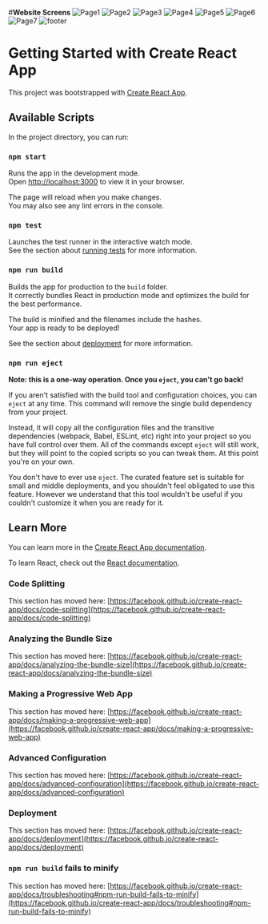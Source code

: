 #**Website Screens**
![Page1](https://user-images.githubusercontent.com/72033745/156610897-d79903ab-8b4b-4476-98ea-ba7c16c61d9f.PNG)
![Page2](https://user-images.githubusercontent.com/72033745/156611921-6bbccc2c-dd3a-43ab-aebc-13c840f02c21.PNG)
![Page3](https://user-images.githubusercontent.com/72033745/156610917-b5dd7076-1169-4a03-9d47-64108e664969.PNG)
![Page4](https://user-images.githubusercontent.com/72033745/156610923-f139774a-f546-48da-999a-c984a74cbc52.PNG)
![Page5](https://user-images.githubusercontent.com/72033745/156610931-7a9515dd-8433-4d29-8413-7cad767ca804.PNG)
![Page6](https://user-images.githubusercontent.com/72033745/156610939-55e13a3d-439b-4564-8d02-193840eb5114.PNG)
![Page7](https://user-images.githubusercontent.com/72033745/156610950-db5f7e69-1f72-4cc8-8b3b-5939014c6d9e.PNG)
![footer](https://user-images.githubusercontent.com/72033745/156610990-173a4066-0173-49d2-93cf-4019122a86ee.PNG)

# Getting Started with Create React App

This project was bootstrapped with [Create React App](https://github.com/facebook/create-react-app).

## Available Scripts

In the project directory, you can run:

### `npm start`

Runs the app in the development mode.\
Open [http://localhost:3000](http://localhost:3000) to view it in your browser.

The page will reload when you make changes.\
You may also see any lint errors in the console.

### `npm test`

Launches the test runner in the interactive watch mode.\
See the section about [running tests](https://facebook.github.io/create-react-app/docs/running-tests) for more information.

### `npm run build`

Builds the app for production to the `build` folder.\
It correctly bundles React in production mode and optimizes the build for the best performance.

The build is minified and the filenames include the hashes.\
Your app is ready to be deployed!

See the section about [deployment](https://facebook.github.io/create-react-app/docs/deployment) for more information.

### `npm run eject`

**Note: this is a one-way operation. Once you `eject`, you can't go back!**

If you aren't satisfied with the build tool and configuration choices, you can `eject` at any time. This command will remove the single build dependency from your project.

Instead, it will copy all the configuration files and the transitive dependencies (webpack, Babel, ESLint, etc) right into your project so you have full control over them. All of the commands except `eject` will still work, but they will point to the copied scripts so you can tweak them. At this point you're on your own.

You don't have to ever use `eject`. The curated feature set is suitable for small and middle deployments, and you shouldn't feel obligated to use this feature. However we understand that this tool wouldn't be useful if you couldn't customize it when you are ready for it.

## Learn More

You can learn more in the [Create React App documentation](https://facebook.github.io/create-react-app/docs/getting-started).

To learn React, check out the [React documentation](https://reactjs.org/).

### Code Splitting

This section has moved here: [https://facebook.github.io/create-react-app/docs/code-splitting](https://facebook.github.io/create-react-app/docs/code-splitting)

### Analyzing the Bundle Size

This section has moved here: [https://facebook.github.io/create-react-app/docs/analyzing-the-bundle-size](https://facebook.github.io/create-react-app/docs/analyzing-the-bundle-size)

### Making a Progressive Web App

This section has moved here: [https://facebook.github.io/create-react-app/docs/making-a-progressive-web-app](https://facebook.github.io/create-react-app/docs/making-a-progressive-web-app)

### Advanced Configuration

This section has moved here: [https://facebook.github.io/create-react-app/docs/advanced-configuration](https://facebook.github.io/create-react-app/docs/advanced-configuration)

### Deployment

This section has moved here: [https://facebook.github.io/create-react-app/docs/deployment](https://facebook.github.io/create-react-app/docs/deployment)

### `npm run build` fails to minify

This section has moved here: [https://facebook.github.io/create-react-app/docs/troubleshooting#npm-run-build-fails-to-minify](https://facebook.github.io/create-react-app/docs/troubleshooting#npm-run-build-fails-to-minify)
